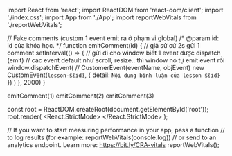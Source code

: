 import React from 'react';
import ReactDOM from 'react-dom/client';
import './index.css';
import App from './App';
import reportWebVitals from './reportWebVitals';

// Fake comments (custom 1 event emit ra ở phạm vi global)
/* @param id: id của khóa học.
*/
function emitComment(id) {
  // giả sử cứ 2s gửi 1 comment
  setInterval(() => {
    // gửi đi cho window biết 1 event được dispatch (emit)
    // các event default như scroll, resize.. thì window nó tự emit event rồi
    window.dispatchEvent(
      // CustomerEvent(eventName, objEvent)
      new CustomEvent(`lesson-${id}`, {
        detail: `Nội dung bình luận của lesson ${id}`
      })
    )
  }, 2000)
}

emitComment(1)
emitComment(2)
emitComment(3)

const root = ReactDOM.createRoot(document.getElementById('root'));
root.render(
  <React.StrictMode>
    <App />
  </React.StrictMode>
);

// If you want to start measuring performance in your app, pass a function
// to log results (for example: reportWebVitals(console.log))
// or send to an analytics endpoint. Learn more: https://bit.ly/CRA-vitals
reportWebVitals();
